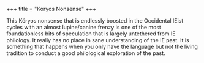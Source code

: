 +++
title = "Koryos Nonsense"
+++

This Kóryos nonsense that is endlessly boosted in the Occidental IEist cycles with an almost lupine/canine frenzy is one of the most foundationless bits of speculation that is largely untethered from IE philology. It really has no place in sane understanding of the IE past. It is something that happens when you only have the language but not the living tradition to conduct a good philological exploration of the past.
